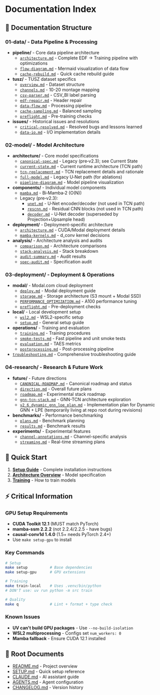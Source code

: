 # Documentation Index

## 📁 Documentation Structure

### 01-data/ - Data Pipeline & Processing
- **pipeline/** - Core data pipeline architecture
  - [`architecture.md`](01-data/pipeline/architecture.md) - Complete EDF → Training pipeline with optimizations
  - [`flow-diagram.md`](01-data/pipeline/flow-diagram.md) - Mermaid visualization of data flow
  - [`cache-rebuild.md`](01-data/pipeline/cache-rebuild.md) - Quick cache rebuild guide
- **tusz/** - TUSZ dataset specifics
  - [`overview.md`](01-data/tusz/overview.md) - Dataset structure
  - [`channels.md`](01-data/tusz/channels.md) - 10-20 montage mapping
  - [`csv-parser.md`](01-data/tusz/csv-parser.md) - CSV_BI label parsing
  - [`edf-repair.md`](01-data/tusz/edf-repair.md) - Header repair
  - [`data-flow.md`](01-data/tusz/data-flow.md) - Processing pipeline
  - [`cache-sampling.md`](01-data/tusz/cache-sampling.md) - Balanced sampling
  - [`preflight.md`](01-data/tusz/preflight.md) - Pre-training checks
- **issues/** - Historical issues and resolutions
  - [`critical-resolved.md`](01-data/issues/critical-resolved.md) - Resolved bugs and lessons learned
  - [`data-io.md`](01-data/issues/data-io.md) - I/O implementation details

### 02-model/ - Model Architecture
- **architecture/** - Core model specifications
  - [`canonical-spec.md`](02-model/architecture/canonical-spec.md) - Legacy (pre‑v2.3); see Current State
  - [`current-state.md`](02-model/architecture/current-state.md) - Current runtime architecture (TCN path)
  - [`tcn-replacement.md`](02-model/architecture/tcn-replacement.md) - TCN replacement details and rationale
  - [`full-model.md`](02-model/architecture/full-model.md) - Legacy U‑Net path (for ablations)
  - [`pipeline-diagram.md`](02-model/architecture/pipeline-diagram.md) - Model pipeline visualization
- **components/** - Individual model components
  - [`mamba.md`](02-model/components/mamba.md) - Bi‑Mamba‑2 (O(N))
  - Legacy (pre‑v2.3):
    - [`unet.md`](02-model/components/unet.md) - U‑Net encoder/decoder (not used in TCN path)
    - [`rescnn.md`](02-model/components/rescnn.md) - Residual CNN blocks (not used in TCN path)
    - [`decoder.md`](02-model/components/decoder.md) - U‑Net decoder (superseded by Projection+Upsample head)
- **deployment/** - Deployment-specific architecture
  - [`architecture.md`](02-model/deployment/architecture.md) - CUDA/Modal deployment details
  - [`mamba-kernels.md`](02-model/deployment/mamba-kernels.md) - d_conv kernel decisions
- **analysis/** - Architecture analysis and audits
  - [`comparison.md`](02-model/analysis/comparison.md) - Architecture comparisons
  - [`stack-analysis.md`](02-model/analysis/stack-analysis.md) - Stack breakdown
  - [`audit-summary.md`](02-model/analysis/audit-summary.md) - Audit results
  - [`spec-audit.md`](02-model/analysis/spec-audit.md) - Specification audit

### 03-deployment/ - Deployment & Operations
- **modal/** - Modal.com cloud deployment
  - [`deploy.md`](03-deployment/modal/deploy.md) - Modal deployment guide
  - [`storage.md`](03-deployment/modal/storage.md) - Storage architecture (S3 mount + Modal SSD)
  - [`PERFORMANCE_OPTIMIZATION.md`](03-deployment/modal/PERFORMANCE_OPTIMIZATION.md) - A100 performance tuning
  - [`preflight.md`](03-deployment/modal/preflight.md) - Pre-deployment checks
- **local/** - Local development setup
  - [`wsl2.md`](03-deployment/local/wsl2.md) - WSL2-specific setup
  - [`setup.md`](03-deployment/local/setup.md) - General setup guide
- **operations/** - Training and evaluation
  - [`training.md`](03-deployment/operations/training.md) - Training procedures
  - [`smoke-tests.md`](03-deployment/operations/smoke-tests.md) - Fast pipeline and unit smoke tests
  - [`evaluation.md`](03-deployment/operations/evaluation.md) - TAES metrics
  - [`postprocessing.md`](03-deployment/operations/postprocessing.md) - Post-processing pipeline
- [`troubleshooting.md`](03-deployment/troubleshooting.md) - Comprehensive troubleshooting guide

### 04-research/ - Research & Future Work
- **future/** - Future directions
  - [`CANONICAL-ROADMAP.md`](04-research/future/CANONICAL-ROADMAP.md) - Canonical roadmap and status
  - [`direction.md`](04-research/future/direction.md) - Overall future plans
  - [`roadmap.md`](04-research/future/roadmap.md) - Experimental stack roadmap
  - [`gnn-tcn-stack.md`](04-research/future/gnn-tcn-stack.md) - GNN-TCN architecture exploration
  - [`v2_6_dynamic_gnn_lpe_plan.md`](../v2_6_dynamic_gnn_lpe_plan.md) - Implementation plan for Dynamic GNN + LPE (temporarily living at repo root during revisions)
- **benchmarks/** - Performance benchmarking
  - [`plans.md`](04-research/benchmarks/plans.md) - Benchmark planning
  - [`results.md`](04-research/benchmarks/results.md) - Benchmark results
- **experiments/** - Experimental features
  - [`channel-annotations.md`](04-research/experiments/channel-annotations.md) - Channel-specific analysis
  - [`streaming.md`](04-research/experiments/streaming.md) - Real-time streaming plans

## 🚀 Quick Start

1. **[Setup Guide](03-deployment/local/setup.md)** - Complete installation instructions
2. **[Architecture Overview](02-model/architecture/canonical-spec.md)** - Model specification
3. **[Training](03-deployment/operations/training.md)** - How to train models

## ⚡ Critical Information

### GPU Setup Requirements
- **CUDA Toolkit 12.1** (MUST match PyTorch)
- **mamba-ssm 2.2.2** (not 2.2.4/2.2.5 - have bugs)
- **causal-conv1d 1.4.0** (1.5+ needs PyTorch 2.4+)
- Use `make setup-gpu` to install

### Key Commands
```bash
# Setup
make setup          # Base dependencies
make setup-gpu      # GPU extensions

# Training
make train-local    # Uses .venv/bin/python
# DON'T use: uv run python -m src train

# Quality
make q              # Lint + format + type check
```

### Known Issues
- **UV can't build GPU packages** - Use `--no-build-isolation`
- **WSL2 multiprocessing** - Configs set `num_workers: 0`
- **Mamba fallback** - Ensure CUDA 12.1 installed

## 📁 Root Documents
- [README.md](../README.md) - Project overview
- [SETUP.md](../SETUP.md) - Quick setup reference
- [CLAUDE.md](../CLAUDE.md) - AI assistant guide
- [AGENTS.md](../AGENTS.md) - Agent configuration
- [CHANGELOG.md](../CHANGELOG.md) - Version history
